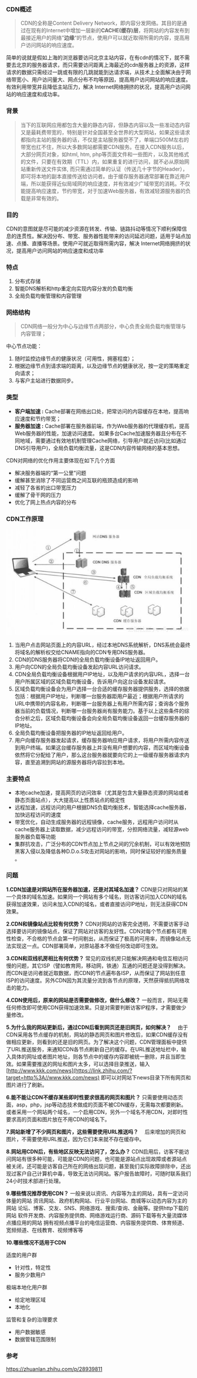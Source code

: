 ### CDN概述

> CDN的全称是Content Delivery Network，即内容分发网络。其目的是通过在现有的Internet中增加一层新的**CACHE(缓存)层**，将网站的内容发布到最接近用户的网络”**边缘**“的节点，使用户可以就近取得所需的内容，提高用户访问网站的响应速度。

简单的说就是假如上海的浏览器要访问北京主站内容，在有cdn的情况下，就不需要去北京的服务器请求，而只需要访问距离上海最近的cdn服务器上的资源，这样请求的数据只需经过一跳或有限的几跳就能到达请求端，从技术上全面解决由于网络带宽小、用户访问量大、网点分布不均等原因，提高用户访问网站的响应速度。有效利用带宽并且降低主站压力，解决 Internet网络拥挤的状况，提高用户访问网站的响应速度和成功率。

### 背景

> 当下的互联网应用都包含大量的静态内容，但静态内容以及一些准动态内容又是最耗费带宽的，特别是针对全国甚至全世界的大型网站，如果这些请求都指向主站的服务器的话，不仅是主站服务器受不了，单端口500M左右的带宽也扛不住，所以大多数网站都需要CDN服务。在接入CDN服务以后，大部分网页对象，如html, htm, php等页面文件和一些图片，以及其他格式的文件，只要在有效期（TTL）内，如果重复的进行访问，就不必从原始网站重新传送文件实体, 而只需通过简单的认证（传送几十字节的Header），即可将本地的副本直接传送给访问者。由于缓存服务器通常部署在靠近用户端，所以能获得近似局域网的响应速度，并有效减少广域带宽的消耗。不仅能提高响应速度，节约带宽，对于加速Web服务器，有效减轻源服务器的负载是非常有效的。

### 目的

CDN的意图就是尽可能的减少资源在转发、传输、链路抖动等情况下顺利保障信息的连贯性。解决因分布、带宽、服务器性能带来的访问延迟问题，适用于站点加速、点播、直播等场景。使用户可就近取得所需内容，解决 Internet网络拥挤的状况，提高用户访问网站的响应速度和成功率

### 特点

1. 分布式存储
2. 智能DNS解析和http重定向实现内容分发的负载均衡
3. 全局负载均衡管理和内容管理

### 网络结构

> CDN网络一般分为中心与边缘节点两部分，中心负责全局负载均衡管理与内容管理；

中心节点功能：

1. 随时监控边缘节点的健康状况（可用性，拥塞程度）； 
2. 根据边缘节点到请求端的距离，以及边缘节点的健康状况，按一定的策略重定向请求； 
3. 与客户主站进行数据同步。

### 类型

- **客户端加速 :** Cache部署在网络出口处，把常访问的内容缓存在本地，提高响应速度和节约带宽；
- **服务器加速 :** Cache部署在服务器前端，作为Web服务器的代理缓存机，提高Web服务器的性能，加速访问速度。 如果多台Cache加速服务器且分布在不同地域，需要通过有效地机制管理Cache网络，引导用户就近访问(比如通过DNS引导用户)，全局负载均衡流量，这是CDN内容传输网络的基本思想。

CDN对网络的优化作用主要体现在如下几个方面 　

- 解决服务器端的“第一公里”问题 　
- 缓解甚至消除了不同运营商之间互联的瓶颈造成的影响 　
- 减轻了各省的出口带宽压力 　
- 缓解了骨干网的压力 　
- 优化了网上热点内容的分布

### CDN工作原理

![img](CDN.assets/v2-5793aec83fc645e002a1cd70ab7209a3_hd.jpg)

1. 当用户点击网站页面上的内容URL，经过本地DNS系统解析，DNS系统会最终将域名的解析权交给CNAME指向的CDN专用DNS服务器。
2. CDN的DNS服务器将CDN的全局负载均衡设备IP地址返回用户。
3. 用户向CDN的全局负载均衡设备发起内容URL访问请求。
4. CDN全局负载均衡设备根据用户IP地址，以及用户请求的内容URL，选择一台用户所属区域的区域负载均衡设备，告诉用户向这台设备发起请求。
5. 区域负载均衡设备会为用户选择一台合适的缓存服务器提供服务，选择的依据包括：根据用户IP地址，判断哪一台服务器距用户最近；根据用户所请求的URL中携带的内容名称，判断哪一台服务器上有用户所需内容；查询各个服务器当前的负载情况，判断哪一台服务器尚有服务能力。基于以上这些条件的综合分析之后，区域负载均衡设备会向全局负载均衡设备返回一台缓存服务器的IP地址。
6. 全局负载均衡设备把服务器的IP地址返回给用户。
7. 用户向缓存服务器发起请求，缓存服务器响应用户请求，将用户所需内容传送到用户终端。如果这台缓存服务器上并没有用户想要的内容，而区域均衡设备依然将它分配给了用户，那么这台服务器就要向它的上一级缓存服务器请求内容，直至追溯到网站的源服务器将内容拉到本地。

### 主要特点

- 本地cache加速，提高网页的访问效率（尤其是包含大量静态资源的网站或者静态页面站点），大大提高以上性质站点的稳定性
- 远程加速，远程访问的用户根据DNS负载均衡技术，智能选择cache服务器，加快远程访问的速度
- 带宽优化，自动生成服务器的远程镜像，cache服务，远程用户访问时从cache服务器上读取数据，减少远程访问的带宽，分担网络流量，减轻源web服务器负载等功能
- 集群抗攻击，广泛分布的CDN节点加上节点之间的冗余机制，可以有效地预防黑客入侵以及降低各种D.D.o.S攻击对网站的影响，同时保证较好的服务质量 。

### 问题

**1.CDN加速是对网站所在服务器加速，还是对其域名加速？**
CDN是只对网站的某一个具体的域名加速。如果同一个网站有多个域名，则访客访问加入CDN的域名获得加速效果，访问未加入CDN的域名，或者直接访问IP地址，则无法获得CDN效果。

**2.CDN和镜像站点比较有何优势？** 
CDN对网站的访客完全透明，不需要访客手动选择要访问的镜像站点，保证了网站对访客的友好性。CDN对每个节点都有可用性检查，不合格的节点会第一时间剔出，从而保证了极高的可用率，而镜像站点无法实现这一点。CDN部署简单，对原站基本不做任何改动即可生效。

**3.CDN和双线机房相比有何优势？** 
常见的双线机房只能解决网通和电信互相访问慢的问题，其它ISP（譬如教育网，移动网，铁通）互通的问题还是没得到解决。而CDN是访问者就近取数据，而CDN的节点遍布各ISP，从而保证了网站到任意ISP的访问速度。另外CDN因为其流量分流到各节点的原理，天然获得抵抗网络攻击的能力。

**4.CDN使用后，原来的网站是否需要做修改，做什么修改？** 
一般而言，网站无需任何修改即可使用CDN获得加速效果。只是对需要判断访客IP程序，才需要做少量修改。

**5.为什么我的网站更新后，通过CDN后看到网页还是旧网页，如何解决？**　 
由于CDN采用各节点缓存的机制，网站的静态网页和图片修改后，如果CDN缓存没有做相应更新，则看到的还是旧的网页。为了解决这个问题，CDN管理面板中提供了URL推送服务，来通知CDN各节点刷新自己的缓存。在URL推送地址栏中，输入具体的网址或者图片地址，则各节点中的缓存内容即被统一删除，并且当即生效。如果需要推送的网址和图片太多，可以选择目录推送，输入 [http://www.kkk.com/news](https://link.zhihu.com/?target=http%3A//www.kkk.com/news) 即可以对网站下news目录下所有网页和图片进行了刷新。

**6.能不能让CDN不缓存某些即时性要求很高的网页和图片？** 
只需要使用动态页面，asp，php，jsp等动态技术做成的页面不被CDN缓存，无需每次都要刷新。或者采用一个网站两个域名，一个启用CDN，另外一个域名不用CDN，对即时性要求高的页面和图片放在不用CDN的域名下。

**7.网站新增了不少网页和图片，这些需要使用URL推送吗？**　 
后来增加的网页和图片，不需要使用URL推送，因为它们本来就不存在缓存中。

**8.网站用CDN后，有些地区反映无法访问了，怎么办？** 
CDN启用后，访客不能访问网站有很多种可能，可能是CDN的问题，也可能是源站点出现故障或者源站点被关闭，还可能是访客自己所在的网络出现问题，甚至我们实际故障排除中，还出现过客户自己计算机中毒，导致无法访问网站。客户报告故障时，可随时联系我们24小时技术部进行处理。

**9.哪些情况推荐使用CDN？**
一般来说以资讯、内容等为主的网站，具有一定访问体量的网站
资讯网站、政府机构网站、行业平台网站、商城等以动态内容为主的网站
论坛、博客、交友、SNS、网络游戏、搜索/查询、金融等。提供http下载的网站
软件开发商、内容服务提供商、网络游戏运行商、源码下载等有大量流媒体点播应用的网站
拥有视频点播平台的电信运营商、内容服务提供商、体育频道、宽频频道、在线教育、视频博客等

**10.哪些情况不适用于CDN**

适度的用户群

- 针对性，特定性
- 服务少数用户

极端本地化用户群

- 给定地理区域
- 本地化

监管和复杂的治理要求

- 用户数据敏感
- 数据管辖范围限制

### 参考

[<https://zhuanlan.zhihu.com/p/28939811>](https://zhuanlan.zhihu.com/p/28939811)

